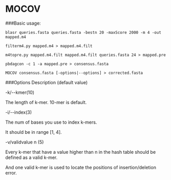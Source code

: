 # MOCOV
###Basic usage:

    blasr queries.fasta queries.fasta -bestn 20 -maxScore 2000 -m 4 -out mapped.m4

    filterm4.py mapped.m4 > mapped.m4.filt

    m4topre.py mapped.m4.filt mapped.m4.filt queries.fasta 24 > mapped.pre

    pbdagcon -c 1 -a mapped.pre > consensus.fasta

    MOCOV consensus.fasta [-options|--options] > corrected.fasta
###Options Description (default value)

-k/--kmer(10)

The length of k-mer. 10-mer is default.

-i/--index(3)

The num of bases you use to index k-mers.

It should be in range [1, 4].

-v/validvalue  n (5)

Every k-mer that have a value higher than n in the hash table should be defined as a valid k-mer.

And one valid k-mer is used to locate the positions of insertion/deletion error.
